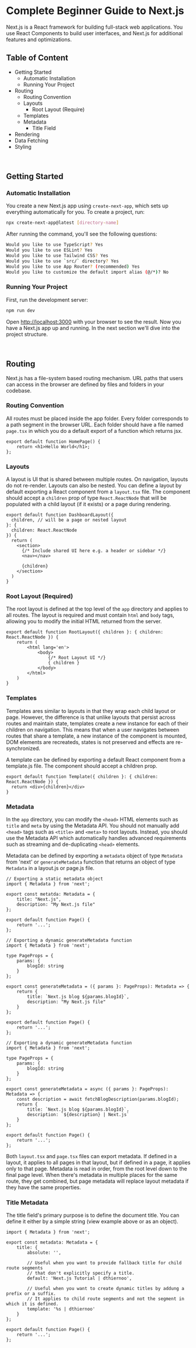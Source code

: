 
# Complete Beginner Guide to Next.js
Next.js is a React framework for building full-stack web applications. You use React Components to build user interfaces, and Next.js for additional features and optimizations.
&nbsp;
&nbsp;
&nbsp;
## Table of Content
* Getting Started
    - Automatic Installation
    - Running Your Project
* Routing
    - Routing Convention
    - Layouts
        - Root Layout (Require)
    - Templates
    - Metadata
        - Title Field
* Rendering
* Data Fetching
* Styling

&nbsp;
&nbsp;&nbsp;

## Getting Started

### Automatic Installation
You create a new Next.js app using `create-next-app`, which sets up everything automatically for you. To create a project, run:

```bash
npx create-next-app@latest [directory-name]
```

After running the command, you'll see the following questions:
```bash
Would you like to use TypeScript? Yes
Would you like to use ESLint? Yes
Would you like to use Tailwind CSS? Yes
Would you like to use `src/` directory? Yes
Would you like to use App Router? (recommended) Yes
Would you like to customize the default import alias (@/*)? No 
```

### Running Your Project

First, run the development server:

```bash
npm run dev
```

Open [http://localhost:3000](http://localhost:3000) with your browser to see the result. Now you have a Next.js app up and running. In the next section we'll dive into the project structure.

&nbsp;
&nbsp;
&nbsp;

## Routing
Next.js has a file-system based routing mechanism. URL paths that users can access in the browser are defined by files and folders in your codebase. 

### Routing Convention
All routes must be placed inside the app folder. Every folder corresponds to a path segment in the browser URL. Each folder should have a file named `page.tsx` in which you do a default export of a function which returns jsx.

```tsx
export default function HomePage() {
    return <h1>Hello World</h1>;
};
```

### Layouts
A layout is UI that is shared between multiple routes. On navigation, layouts do not re-render. Layouts can also be nested. You can define a layout by default exporting a React component from a `layout.tsx` file. The component should accept a `children` prop of type `React.ReactNode` that will be populated with a child layout (if it exists) or a page during rendering.

```tsx
export default function DashboardLayout({
  children, // will be a page or nested layout
}: {
  children: React.ReactNode
}) {
  return (
    <section>
      {/* Include shared UI here e.g. a header or sidebar */}
      <nav></nav>
 
      {children}
    </section>
  )
}
```

### Root Layout (Required)
The root layout is defined at the top level of the `app` directory and applies to all routes. The layout is required and must contain `html` and `body` tags, allowing you to modify the initial HTML returned from the server.

```tsx
export default function RootLayout({ children }: { children: React.ReactNode }) {
    return (
        <html lang='en'>
            <body>
                {/* Root Layout UI */}
                { children }
            </body>
        </html>
    )
}
```

### Templates
Templates ares similar to layouts in that they wrap each child layout or page. However, the difference is that unlike layouts that persist across routes and maintain state, templates create a new instance for each of their children on navigation. This means that when a user navigates between routes that share a template, a new instance of the component is mounted, DOM elements are recreateds, states is not preserved and effects are re-synchronized.

A template can be defined by exporting a default React component from a template.js file. The component should accept a children prop.

```tsx
export default function Template({ children }: { children: React.ReactNode }) {
  return <div>{children}</div>
}
```

### Metadata
In the `app` directory, you can modify the `<head>` HTML elements such as `title` and `meta` by using the Metadata API. You should not manually add `<head>` tags such as `<title>` and `<meta>` to root layouts. Instead, you should use the Metadata API which automatically handles advanced requirements such as streaming and de-duplicating `<head>` elements.

Metadata can be defined by exporting a `metadata` object of type `Metadata` from 'next' or `generateMetadata` function that returns an object of type `Metadata` in a layout.js or page.js file.

```tsx
// Exporting a static metadata object
import { Metadata } from 'next';

export const metatda: Metadata = {
    title: "Next.js",
    description: "My Next.js file"
};

export default function Page() {
    return '...';
};
```

```tsx
// Exporting a dynamic generateMetadata function
import { Metadata } from 'next';

type PageProps = {
    params: {
        blogId: string
    }
};

export const generateMetadata = ({ params }: PageProps): Metadata => {
    return {
        title: `Next.js blog ${params.blogId}`,
        description: "My Next.js file"
    }
};

export default function Page() {
    return '...';
};
```

```tsx
// Exporting a dynamic generateMetadata function
import { Metadata } from 'next';

type PageProps = {
    params: {
        blogId: string
    }
};

export const generateMetadata = async ({ params }: PageProps): Metadata => {
    const description = await fetchBlogDescription(params.blogId);
    return {
        title: `Next.js blog ${params.blogId}`,
        description: `${description} | Next.js`
    }
};

export default function Page() {
    return '...';
};
```

Both `layout.tsx` and `page.tsx` files can export metadata. If defined in a layout, it applies to all pages in that layout, but if defined in a page, it applies only to that page. Metadata is read in order, from the root level down to the final page level. When there's metadata in multiple places for the same route, they get combined, but page metadata will replace layout metadata if they have the same properties.

### Title Metadata
The title field's primary purpose is to define the document title. You can define it either by a simple string (view example above or as an object).

```tsx
import { Metadata } from 'next';

export const metadata: Metadata = {
    title: {
        absolute: '', 

        // Useful when you want to provide fallback title for child route segments
        // that don't explicitly specify a title.
        default: 'Next.js Tutorial | dthiernoo', 

        // Useful when you want to create dynamic titles by addung a prefix or a suffix.
        // It applies to child route segments and not the segment in which it is defined.
        template: '%s | dthiernoo'
    }
};

export default function Page() {
    return '...';
};
```